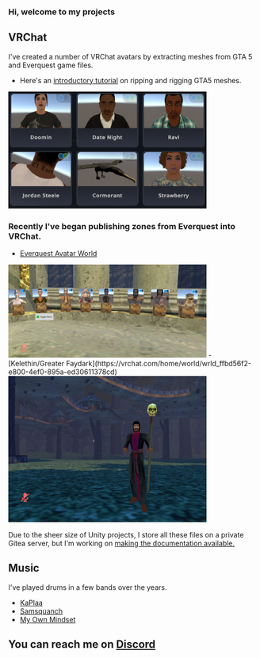 ### Hi, welcome to my projects

## VRChat
I've created a number of VRChat avatars by extracting meshes from GTA 5 and Everquest game files.
- Here's an [introductory tutorial](https://www.youtube.com/watch?v=U-TJACOPOtw) on ripping and rigging GTA5 meshes.
<img src="images/vrchatavatars.PNG" width="400px">


### Recently I've began publishing zones from Everquest into VRChat.
- [Everquest Avatar World](https://vrchat.com/home/content/worlds/wrld_5b0cea15-667a-4d3b-bb5e-3802cecce593)<br>
<img src="images/eqavatars.PNG" width="400px">
- [Kelethin/Greater Faydark](https://vrchat.com/home/world/wrld_ffbd56f2-e800-4ef0-895a-ed30611378cd)<br>
<img src="images/kelethin.PNG" width="400px">

Due to the sheer size of Unity projects, I store all these files on a private Gitea server, but I'm working on [making the documentation available.](https://github.com/mundiplaga/vrchat/wiki)

## Music
I've played drums in a few bands over the years.

- [KaPlaa](https://kaplaa.bandcamp.com/)
- [Samsquanch](https://samsquanchyeah.bandcamp.com/album/ocelot-of-problems)
- [My Own Mindset](https://myownmindset.bandcamp.com/track/all-your-stories)

## You can reach me on [Discord](https://discordapp.com/users/mundiplaga)